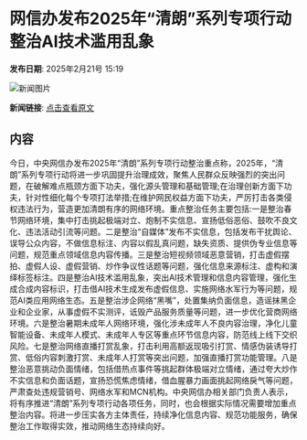 # 网信办发布2025年“清朗”系列专项行动 整治AI技术滥用乱象

**发布日期**: 2025年2月21号 15:19

![新闻图片](https://pic.chinaz.com/picmap/thumb/202005261133094200_2.jpg)

**新闻链接**: [点击查看原文](https://www.aibase.com/zh/news/15603)

## 内容

今日，中央网信办发布2025年“清朗”系列专项行动整治重点称，2025年，“清朗”系列专项行动将进一步巩固提升治理成效，聚焦人民群众反映强烈的突出问题，在破解难点瓶颈方面下功夫，强化源头管理和基础管理;在治理创新方面下功夫，针对性细化每个专项打法举措;在维护网民权益方面下功夫，严厉打击各类侵权违法行为，营造更加清朗有序的网络环境。重点整治任务主要包括:一是整治春节网络环境，集中打击挑起极端对立、炮制不实信息、宣扬低俗恶俗、鼓吹不良文化、违法活动引流等问题。二是整治“自媒体”发布不实信息，包括发布干扰舆论、误导公众内容，不做信息标注、内容以假乱真问题，缺失资质、提供伪专业信息等问题，规范重点领域信息内容传播。三是整治短视频领域恶意营销，打击虚假摆拍、虚假人设、虚假营销、炒作争议性话题等问题，强化信息来源标注、虚构和演绎标签标注。四是整治AI技术滥用乱象，突出AI技术管理和信息内容管理，强化生成合成内容标识，打击借AI技术生成发布虚假信息、实施网络水军行为等问题，规范AI类应用网络生态。五是整治涉企网络“黑嘴”，处置集纳负面信息，造谣抹黑企业和企业家，从事虚假不实测评，诋毁产品服务质量等问题，进一步优化营商网络环境。六是整治暑期未成年人网络环境，强化涉未成年人不良内容治理，净化儿童智能设备、未成年人模式、未成年人专区等重点环节信息内容，防范线上线下交织风险。七是整治网络直播打赏乱象，打击利用高额返现吸引打赏、情感伪装诱导打赏、低俗内容刺激打赏、未成年人打赏等突出问题，加强直播打赏功能管理。八是整治恶意挑动负面情绪，包括借热点事件等挑起群体极端对立情绪，通过夸大炒作不实信息和负面话题，宣扬恐慌焦虑情绪，借血腥暴力画面挑起网络戾气等问题，严肃查处违规营销号、网络水军和MCN机构。中央网信办相关部门负责人表示，将有序推进“清朗”系列专项行动各项任务，同时，也会根据实际情况需要增加重点整治内容。将进一步压实各方主体责任，持续净化信息内容、规范功能服务，确保整治工作取得实效，推动网络生态持续向好。
